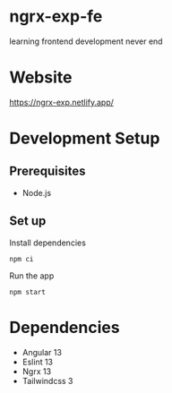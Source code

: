 # ngrx-exp-fe
learning frontend development never end

# Website
https://ngrx-exp.netlify.app/

# Development Setup
## Prerequisites
- Node.js

## Set up

Install dependencies
```
npm ci
```

Run the app
```
npm start
```

# Dependencies
- Angular 13
- Eslint 13
- Ngrx 13
- Tailwindcss 3
